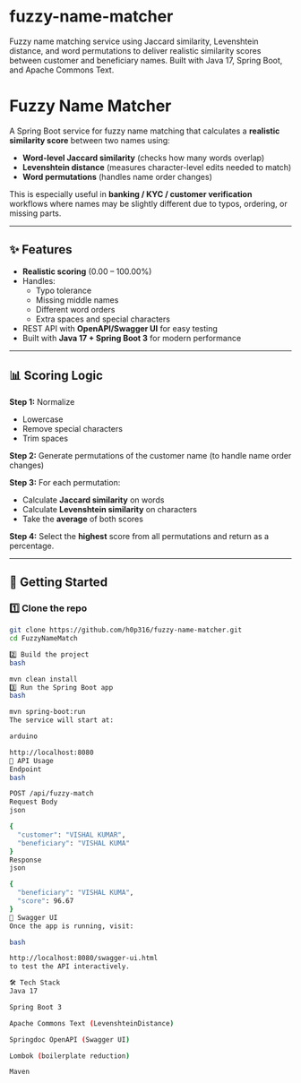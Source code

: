 # fuzzy-name-matcher
Fuzzy name matching service using Jaccard similarity, Levenshtein distance, and word permutations to deliver realistic similarity scores between customer and beneficiary names. Built with Java 17, Spring Boot, and Apache Commons Text.


# Fuzzy Name Matcher

A Spring Boot service for fuzzy name matching that calculates a **realistic similarity score** between two names using:
- **Word-level Jaccard similarity** (checks how many words overlap)
- **Levenshtein distance** (measures character-level edits needed to match)
- **Word permutations** (handles name order changes)

This is especially useful in **banking / KYC / customer verification** workflows where names may be slightly different due to typos, ordering, or missing parts.

---

## ✨ Features
- **Realistic scoring** (0.00 – 100.00%)
- Handles:
  - Typo tolerance  
  - Missing middle names  
  - Different word orders  
  - Extra spaces and special characters
- REST API with **OpenAPI/Swagger UI** for easy testing
- Built with **Java 17 + Spring Boot 3** for modern performance

---

## 📊 Scoring Logic

**Step 1:** Normalize  
- Lowercase  
- Remove special characters  
- Trim spaces  

**Step 2:** Generate permutations of the customer name (to handle name order changes)  

**Step 3:** For each permutation:
- Calculate **Jaccard similarity** on words  
- Calculate **Levenshtein similarity** on characters  
- Take the **average** of both scores  

**Step 4:** Select the **highest** score from all permutations and return as a percentage.

---

## 🚀 Getting Started

### 1️⃣ Clone the repo
```bash
git clone https://github.com/h0p316/fuzzy-name-matcher.git
cd FuzzyNameMatch

2️⃣ Build the project
bash

mvn clean install
3️⃣ Run the Spring Boot app
bash

mvn spring-boot:run
The service will start at:

arduino

http://localhost:8080
📡 API Usage
Endpoint
bash

POST /api/fuzzy-match
Request Body
json

{
  "customer": "VISHAL KUMAR",
  "beneficiary": "VISHAL KUMA"
}
Response
json

{
  "beneficiary": "VISHAL KUMA",
  "score": 96.67
}
📖 Swagger UI
Once the app is running, visit:

bash

http://localhost:8080/swagger-ui.html
to test the API interactively.

🛠 Tech Stack
Java 17

Spring Boot 3

Apache Commons Text (LevenshteinDistance)

Springdoc OpenAPI (Swagger UI)

Lombok (boilerplate reduction)

Maven


